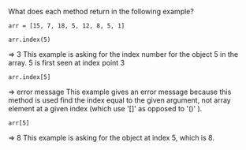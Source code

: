 What does each method return in the following example?

```
arr = [15, 7, 18, 5, 12, 8, 5, 1]
```

```
arr.index(5)
```
=> 3
This example is asking for the index number for the object 5 in the array. 5 is first seen at index point 3

```
arr.index[5]
```
=> error message
This example gives an error message because this method is used find the index equal to the given argument, not array element at a given index (which use '[]' as opposed to '()' ).

```
arr[5]
```
=> 8
This example is asking for the object at index 5, which is 8.